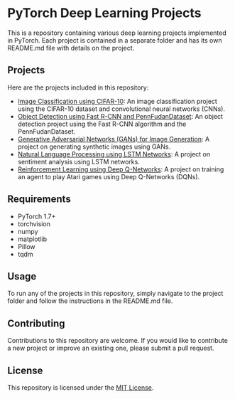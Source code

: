 # PyTorch Deep Learning Projects

This is a repository containing various deep learning projects implemented in PyTorch. Each project is contained in a separate folder and has its own README.md file with details on the project.

## Projects

Here are the projects included in this repository:

- [Image Classification using CIFAR-10](https://github.com/Armos05/Pytorch-Deep-Learning-projects/tree/main/CIFAR-pytorch-main): An image classification project using the CIFAR-10 dataset and convolutional neural networks (CNNs).
- [Object Detection using Fast R-CNN and PennFudanDataset](https://github.com/Armos05/Pytorch-Deep-Learning-projects/tree/main/Fine%20Tuning%20Masked%20R-CNN%20for%20Pedestrian%20Segementation): An object detection project using the Fast R-CNN algorithm and the PennFudanDataset.
- [Generative Adversarial Networks (GANs) for Image Generation](https://github.com/username/repo/tree/main/gan): A project on generating synthetic images using GANs.
- [Natural Language Processing using LSTM Networks](https://github.com/username/repo/tree/main/nlp): A project on sentiment analysis using LSTM networks.
- [Reinforcement Learning using Deep Q-Networks](https://github.com/username/repo/tree/main/rl): A project on training an agent to play Atari games using Deep Q-Networks (DQNs).

## Requirements

- PyTorch 1.7+
- torchvision
- numpy
- matplotlib
- Pillow
- tqdm

## Usage

To run any of the projects in this repository, simply navigate to the project folder and follow the instructions in the README.md file.

## Contributing

Contributions to this repository are welcome. If you would like to contribute a new project or improve an existing one, please submit a pull request.

## License

This repository is licensed under the [MIT License](https://github.com/username/repo/blob/main/LICENSE).
